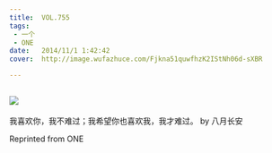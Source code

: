 ```yaml
---
title:	VOL.755
tags:
 - 一个
 - ONE
date:	2014/11/1 1:42:42
cover:	http://image.wufazhuce.com/Fjkna51quwfhzK2IStNh06d-sXBR

---
```

![](http://image.wufazhuce.com/Fjkna51quwfhzK2IStNh06d-sXBR)
---

我喜欢你，我不难过；我希望你也喜欢我，我才难过。 by 八月长安
 
Reprinted from ONE
